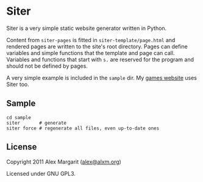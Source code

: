 Siter
=====

Siter is a very simple static website generator written in Python.

Content from `siter-pages` is fitted in `siter-template/page.html` and rendered pages are written to the site's root directory. Pages can define variables and simple functions that the template and page can call. Variables and functions that start with `s.` are reserved for the program and should not be defined by pages.

A very simple example is included in the `sample` dir. My [games website](https://github.com/alxm/alxm.github.com) uses Siter too.

Sample
------

    cd sample
    siter       # generate
    siter force # regenerate all files, even up-to-date ones

License
-------

Copyright 2011 Alex Margarit (alex@alxm.org)

Licensed under GNU GPL3.
